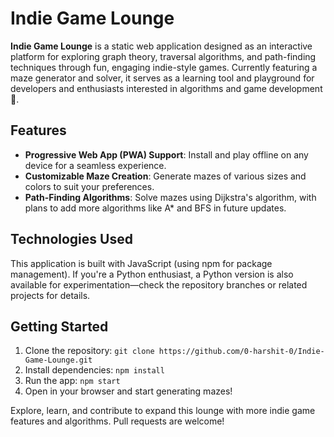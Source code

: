 # Indie Game Lounge

**Indie Game Lounge** is a static web application designed as an interactive platform for exploring graph theory, traversal algorithms, and path-finding techniques through fun, engaging indie-style games. Currently featuring a maze generator and solver, it serves as a learning tool and playground for developers and enthusiasts interested in algorithms and game development 🎯.

## Features

- **Progressive Web App (PWA) Support**: Install and play offline on any device for a seamless experience.
- **Customizable Maze Creation**: Generate mazes of various sizes and colors to suit your preferences.
- **Path-Finding Algorithms**: Solve mazes using Dijkstra's algorithm, with plans to add more algorithms like A* and BFS in future updates.

## Technologies Used

This application is built with JavaScript (using npm for package management). If you're a Python enthusiast, a Python version is also available for experimentation—check the repository branches or related projects for details.

## Getting Started

1. Clone the repository: `git clone https://github.com/0-harshit-0/Indie-Game-Lounge.git`
2. Install dependencies: `npm install`
3. Run the app: `npm start`
4. Open in your browser and start generating mazes!

Explore, learn, and contribute to expand this lounge with more indie game features and algorithms. Pull requests are welcome!
